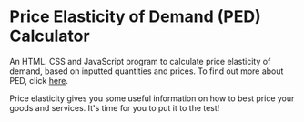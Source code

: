 # Price Elasticity of Demand (PED) Calculator

An HTML. CSS and JavaScript program to calculate price elasticity of demand, based on inputted quantities and prices. To find out more about PED, click [here](https://blog.hubspot.com/sales/price-elasticity).


Price elasticity gives you some useful information on how to best price your goods and services. It's time for you to put it to the test!
